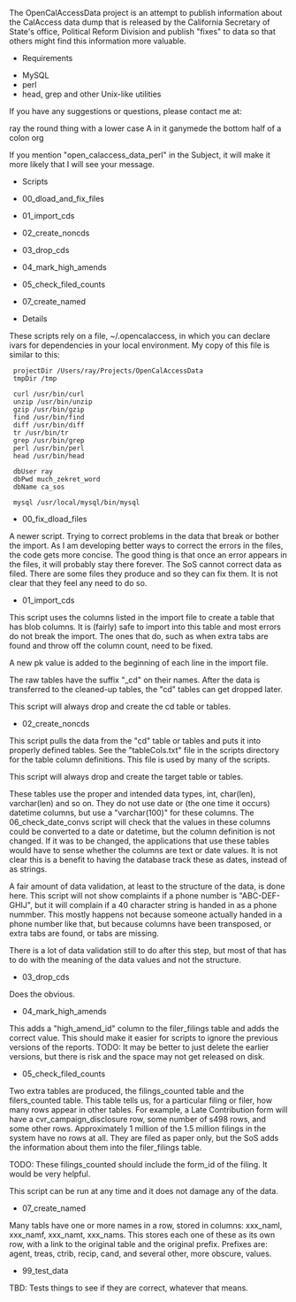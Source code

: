 
The OpenCalAccessData project is an attempt to publish information about the CalAccess data dump that is
released by the California Secretary of State's office, Political Reform Division and publish "fixes" to
data so that others might find this information more valuable.

* Requirements

- MySQL
- perl
- head, grep and other Unix-like utilities

If you have any suggestions or questions, please contact me at:

ray the round thing with a lower case A in it ganymede the bottom half of a colon org

If you mention "open_calaccess_data_perl" in the Subject, it will make it more likely that I will see your message.

* Scripts

* 00_dload_and_fix_files
* 01_import_cds
* 02_create_noncds
* 03_drop_cds
* 04_mark_high_amends
* 05_check_filed_counts
* 07_create_named

* Details

These scripts rely on a file, ~/.opencalaccess, in which you can declare ivars for dependencies in your local
environment. My copy of this file is similar to this:

     projectDir /Users/ray/Projects/OpenCalAccessData
     tmpDir /tmp
     
     curl /usr/bin/curl
     unzip /usr/bin/unzip
     gzip /usr/bin/gzip
     find /usr/bin/find
     diff /usr/bin/diff
     tr /usr/bin/tr
     grep /usr/bin/grep
     perl /usr/bin/perl
     head /usr/bin/head
     
     dbUser ray
     dbPwd much_zekret_word
     dbName ca_sos
     
     mysql /usr/local/mysql/bin/mysql

* 00_fix_dload_files

A newer script. Trying to correct problems in the data that break or bother the import. As I am developing
better ways to correct the errors in the files, the code gets more concise. The good thing is that once an
error appears in the files, it will probably stay there forever. The SoS cannot correct data as filed. There
are some files they produce and so they can fix them. It is not clear that they feel any need to do so.

* 01_import_cds

This script uses the columns listed in the import file to create a table that has blob columns. It is (fairly)
safe to import into this table and most errors do not break the import. The ones that do, such as when extra
tabs are found and throw off the column count, need to be fixed.

A new pk value is added to the beginning of each line in the import file.

The raw tables have the suffix "_cd" on their names. After the data is transferred to the cleaned-up tables, the
"cd" tables can get dropped later.

This script will always drop and create the cd table or tables.

* 02_create_noncds

This script pulls the data from the "cd" table or tables and puts it into properly defined tables. See the
"tableCols.txt" file in the scripts directory for the table column definitions. This file is used by many of the scripts.

This script will always drop and create the target table or tables.

These tables use the proper and intended data types, int, char(len), varchar(len) and so on. They do not
use date or (the one time it occurs) datetime columns, but use a "varchar(100)" for these columns. The
06_check_date_convs script will check that the values in these columns could be converted to a date or datetime,
but the column definition is not changed. If it was to be changed, the applications that use these tables would
have to sense whether the columns are text or date values. It is not clear this is a benefit to having the
database track these as dates, instead of as strings.

A fair amount of data validation, at least to the structure of the data, is done here. This script will not
show complaints if a phone number is "ABC-DEF-GHIJ", but it will complain if a 40 character string is handed
in as a phone nummber. This mostly happens not because someone actually handed in a phone number like that,
but because columns have been transposed, or extra tabs are found, or tabs are missing.

There is a lot of data validation still to do after this step, but most of that has to do with the meaning of
the data values and not the structure.

* 03_drop_cds

Does the obvious.

* 04_mark_high_amends

This adds a "high_amend_id" column to the filer_filings table and adds the correct value. This should make it easier for
scripts to ignore the previous versions of the reports. TODO: It may be better to just delete the earlier versions, but there
is risk and the space may not get released on disk.

* 05_check_filed_counts

Two extra tables are produced, the filings_counted table and the filers_counted table. This table tells us,
for a particular filing or filer, how many rows appear in other tables. For example, a Late Contribution form
will have a cvr_campaign_disclosure row, some number of s498 rows, and some other rows. Approximately
1 million of the 1.5 million filings in the system have no rows at all. They are filed as paper only, but
the SoS adds the information about them into the filer_filings table.

TODO: These filings_counted should include the form_id of the filing. It would be very helpful.

This script can be run at any time and it does not damage any of the data.

* 07_create_named

Many tabls have one or more names in a row, stored in columns: xxx_naml, xxx_namf, xxx_namt, xxx_nams. This stores each one of these
as its own row, with a link to the original table and the original prefix. Prefixes are: agent, treas, ctrib, recip, cand, and several
other, more obscure, values.

* 99_test_data

TBD: Tests things to see if they are correct, whatever that means.


